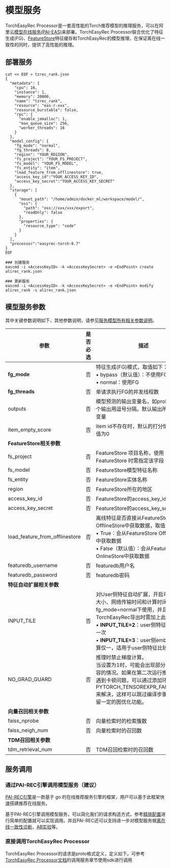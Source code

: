 # 模型服务

TorchEasyRec Processor是一套高性能的Torch推荐模型的推理服务，可以在阿里云[模型在线服务(PAI-EAS)](https://help.aliyun.com/document_detail/113696.html)来部署。TorchEasyRec Processor联合优化了特征生成(FG)、[FeatureStore](https://help.aliyun.com/zh/pai/user-guide/featurestore-overview)特征缓存和TorchEasyRec的模型推理，在保证离在线一致性的同时，提供了高性能的推理。

## 部署服务

```
cat << EOF > tzrec_rank.json
{
  "metadata": {
    "cpu": 16,
    "instance": 1,
    "memory": 20000,
    "name": "tzrec_rank",
    "resource": "eas-r-xxx",
    "resource_burstable": false,
    "rpc": {
      "enable_jemalloc": 1,
      "max_queue_size": 256,
      "worker_threads": 16
    }
  },
  "model_config": {
    "fg_mode": "normal",
    "fg_threads": 8,
    "region": "YOUR_REGION",
    "fs_project": "YOUR_FS_PROJECT",
    "fs_model": "YOUR_FS_MODEL",
    "fs_entity": "item",
    "load_feature_from_offlinestore": true,
    "access_key_id":"YOUR_ACCESS_KEY_ID",
    "access_key_secret":"YOUR_ACCESS_KEY_SECRET"
  },
  "storage": [
    {
      "mount_path": "/home/admin/docker_ml/workspace/model/",
      "oss": {
        "path": "oss://xxx/xxx/export",
        "readOnly": false
      },
      "properties": {
        "resource_type": "code"
      }
    }
  ],
  "processor":"easyrec-torch-0.7"
}
EOF

### 创建服务
eascmd -i <AccessKeyID> -k <AccessKeySecret> -e <EndPoint> create alirec_rank.json

### 更新服务
eascmd -i <AccessKeyID> -k <AccessKeySecret> -e <EndPoint> modify alirec_rank -s alirec_rank.json
```

## 模型服务参数

其中关键参数说明如下，其他参数说明，请参见[服务模型所有相关参数说明](https://help.aliyun.com/zh/pai/user-guide/parameters-of-model-services)。

| **参数**                       | **是否必选** | **描述**                                                                                                                                                                                                                                                          | **示例**                                                             |
| ------------------------------ | ------------ | ----------------------------------------------------------------------------------------------------------------------------------------------------------------------------------------------------------------------------------------------------------------- | -------------------------------------------------------------------- |
| **fg_mode**                    | 否           | 特征生成(FG)模式，取值如下：<br>• bypass（默认值）：不使用FG <br>• normal：使用FG                                                                                                                                                                                 | "fg_mode": "normal"                                                  |
| **fg_threads**                 | 否           | 单请求执行FG的并发线程数                                                                                                                                                                                                                                          | "fg_threads": 15                                                     |
| outputs                        | 否           | 模型预测的输出变量名，如probs_ct，多个输出用逗号分隔。默认输出所有的输出变量                                                                                                                                                                                      | "outputs":"probs_ctr,probs_cvr"                                      |
| item_empty_score               | 否           | item id不存在时，默认的打分情况。默认值为0                                                                                                                                                                                                                        | "item_empty_score": -1                                               |
| **FeatureStore相关参数**       |              |                                                                                                                                                                                                                                                                   |                                                                      |
| fs_project                     | 否           | FeatureStore 项目名称，使用 FeatureStore 时需指定该字段                                                                                                                                                                                                           | "fs_project": "fs_demo"                                              |
| fs_model                       | 否           | FeatureStore模型特征名称                                                                                                                                                                                                                                          | "fs_model": "fs_rank_v1"                                             |
| fs_entity                      | 否           | FeatureStore实体名称                                                                                                                                                                                                                                              | "fs_entity": "item"                                                  |
| region                         | 否           | FeatureStore所在的地区                                                                                                                                                                                                                                            | "region": "cn-beijing"                                               |
| access_key_id                  | 否           | FeatureStore的access_key_id。                                                                                                                                                                                                                                     | "access_key_id": "xxxxx"                                             |
| access_key_secret              | 否           | FeatureStore的access_key_secret。                                                                                                                                                                                                                                 | "access_key_secret": "xxxxx"                                         |
| load_feature_from_offlinestore | 否           | 离线特征是否直接从FeatureStore OfflineStore中获取数据，取值如下：<br>• True：会从FeatureStore OfflineStore中获取数据<br>• False（默认值）：会从FeatureStore OnlineStore中获取数据                                                                                 | "load_feature_from_offlinestore": True                               |
| featuredb_username             | 否           | featuredb用户名                                                                                                                                                                                                                                                   | "featuredb_username":"xxx"                                           |
| featuredb_password             | 否           | featuredb密码                                                                                                                                                                                                                                                     | "featuredb_password":"xxx"                                           |
| **特征自动扩展相关参数**       |              |                                                                                                                                                                                                                                                                   |                                                                      |
| INPUT_TILE                     | 否           | 对User侧特征自动扩展，开启可减少请求大小、网络传输时间和计算时间。必须在fg_mode=normal下使用，并且TorchEasyRec导出时需加上此环境变量 <br>• **INPUT_TILE=2**：user侧特征fg仅计算一次 <br>• **INPUT_TILE=3**：user侧embedding计算仅一，适用于user侧特征比较多的情况 | "processor_envs": <br>\[{"name": "INPUT_TILE", <br>"value": "2"}\]   |
| NO_GRAD_GUARD                  | 否           | 推理时禁止梯度计算。<br>当设置为1时，可能会出现部分模型不兼容的情况。如果在第二次运行推理过程中遇到卡顿问题，可以通过添加环境变量PYTORCH_TENSOREXPR_FALLBACK=2来解决，这样可以跳过编译步骤，同时保留一定的图优化功能。                                            | "processor_envs": <br>\[{"name": "NO_GRAD_GUARD", <br>"value":"1"}\] |
| **向量召回相关参数**           |              |                                                                                                                                                                                                                                                                   |                                                                      |
| faiss_nprobe                   | 否           | 向量检索时的检索簇数                                                                                                                                                                                                                                              | "faiss_nprobe": 100                                                  |
| faiss_neigh_num                | 否           | 向量检索时的召回数                                                                                                                                                                                                                                                | "faiss_neigh_num": 200                                               |
| **TDM召回相关参数**            |              |                                                                                                                                                                                                                                                                   |                                                                      |
| tdm_retrieval_num              | 否           | TDM召回检索时的召回数                                                                                                                                                                                                                                             | "tdm_retrieval_num": 200                                             |

## 服务调用

### 通过PAI-REC引擎调用模型服务（建议）

[PAI-REC引擎](https://help.aliyun.com/zh/airec/pairec/user-guide/basic-introduction-1)是一款基于 go 的在线推荐服务引擎的框架，用户可以基于此框架快速搭建推荐在线服务。

基于PAI-REC引擎调用模型服务，可以简化我们的请求构造方式，参考[精排配置](https://help.aliyun.com/zh/airec/pairec/user-guide/fine-discharge-configuration)进行简单的配置就可以实现调用。并且PAI-REC还可以支持进一步对模型服务做[离在线一致性诊断](https://help.aliyun.com/zh/airec/pairec/user-guide/consistency-check)，[AB实验](https://help.aliyun.com/zh/airec/pairec/user-guide/lbvk1rmr56ksdihg)等。

### 直接调用TorchEasyRec Processor

TorchEasyRec Processor的请求是proto格式定义，定义如下。可参考[TorchEasyRec Processor文档](https://help.aliyun.com/zh/pai/user-guide/torcheasyrec-processor)的调用服务章节使用sdk进行调用

